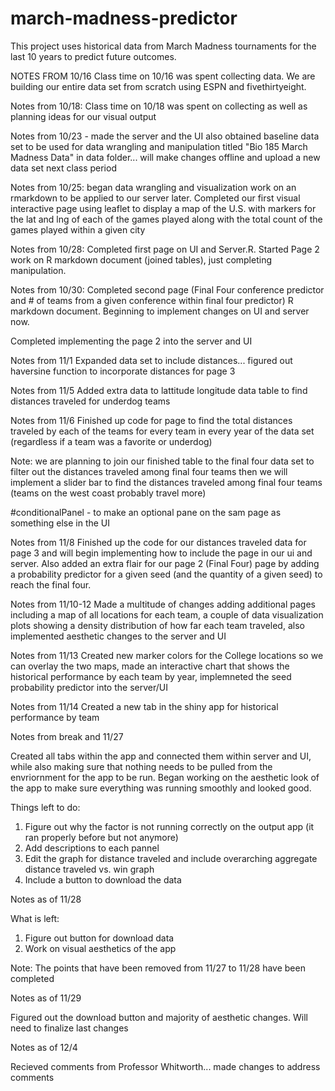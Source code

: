 # march-madness-predictor
This project uses historical data from March Madness tournaments for the last 10 years to predict future outcomes.

NOTES FROM 10/16 Class time on 10/16 was spent collecting data. We are building our entire data set from scratch using ESPN and fivethirtyeight. 


Notes from 10/18: Class time on 10/18 was spent on collecting as well as planning ideas for our visual output

Notes from 10/23 - made the server and the UI also obtained baseline data set to be used for data wrangling and manipulation titled "Bio 185 March Madness Data" in data folder... will make changes offline and upload a new data set next class period

Notes from 10/25: began data wrangling and visualization work on an rmarkdown to be applied to our server later. Completed our first visual interactive page using leaflet to display a map of the U.S. with markers for the lat and lng of each of the games played along with the total count of the games played within a given city

Notes from 10/28: Completed first page on UI and Server.R. Started Page 2 work on R markdown document (joined tables), just completing manipulation.

Notes from 10/30: Completed second page (Final Four conference predictor and # of teams from a given conference within final four predictor) R markdown document. Beginning to implement changes on UI and server now.

Completed implementing the page 2 into the server and UI



Notes from 11/1 Expanded data set to include distances... figured out haversine function to incorporate distances for page 3

Notes from 11/5 Added extra data to lattitude longitude data table to find distances traveled for underdog teams

Notes from 11/6 Finished up code for page to find the total distances traveled by each of the teams for every team in every year of the data set (regardless if a team was a favorite or underdog)

Note: we are planning to join our finished table to the final four data set to filter out the distances traveled among final four teams then we will implement a slider bar to find the distances traveled among final four teams (teams on the west coast probably travel more)
        
#conditionalPanel - to make an optional pane on the sam page as something else in the UI


Notes from 11/8 Finished up the code for our distances traveled data for page 3 and will begin implementing how to include the page in our ui and server. Also added an extra flair for our page 2 (Final Four) page by adding a probability predictor for a given seed (and the quantity of a given seed) to reach the final four.

Notes from 11/10-12 Made a multitude of changes adding additional pages including a map of all locations for each team, a couple of data visualization plots showing a density distribution of how far each team traveled, also implemented aesthetic changes to the server and UI

Notes from 11/13 Created new marker colors for the College locations so we can overlay the two maps, made an interactive chart that shows the historical performance by each team by year, implemneted the seed probability predictor into the server/UI

Notes from 11/14 Created a new tab in the shiny app for historical performance by team

Notes from break and 11/27

Created all tabs within the app and connected them within server and UI, while also making sure that nothing needs to be pulled from the envriornment for the app to be run. Began working on the aesthetic look of the app to make sure everything was running smoothly and looked good. 

Things left to do: 
1. Figure out why the factor is not running correctly on the output app (it ran properly before but not anymore)
2. Add descriptions to each pannel
3. Edit the graph for distance traveled and include overarching aggregate distance traveled vs. win graph
4. Include a button to download the data

Notes as of 11/28

What is left:
1. Figure out button for download data
2. Work on visual aesthetics of the app

Note: The points that have been removed from 11/27 to 11/28 have been completed

Notes as of 11/29

Figured out the download button and majority of aesthetic changes. Will need to finalize last changes

Notes as of 12/4

Recieved comments from Professor Whitworth... made changes to address comments
